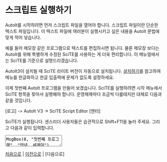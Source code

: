 ﻿# 스크립트 실행하기

AutoIt를 시작하려면 먼저 스크립트 파일을 열어야 합니다. 스크립트 파일이란 단순한 텍스트 파일입니다. 이 텍스트 파일에 여러분이 실행시키고 싶은 내용을 AutoIt 문법에 맞게 적어 넣습니다.

예를 들어 메모장 같은 프로그램으로 텍스트를 편집하시면 됩니다. 물론 메모장 보다는 AutoIt를 위해 특별하게 수정된 SciTE를 사용하는 게 더욱 편리합니다. 이 메뉴얼에서는 SciTE를 기준으로 설명드리겠습니다.

AutoIt3이 설치될 때 SciTE 라이트 버전이 자동으로 설치됩니다. [설치하기](../outline/03-install.md)를 참고하여 메뉴를 한글화하고 한글 입출력에 문제가 없도록 설정하세요. 

이제 첫번째 AutoIt 프로그램을 만들어 보겠습니다. SciTE를 실행하려면 시작 메뉴에서 SciTE 항목을 찾아서 실행해야 합니다. 운영체제마다 조금씩 다를테지만 대체로 다음과 같을 것입니다.

[로고] -> AutoIt V3 -> SciTE Script Editor [엔터]

SciTE가 실행됩니다. 센스리더 사용자들은 습관적으로 Shift+F11을 눌러 주세요. 그리고 다음과 같이 입력합니다.

<textarea width=100%>
MsgBox(0, "첫번째 프로그램", "안녕, 세계야")
</textarea>




[처음으로](../readme.md) | [이전으로](../outline/04-faq.md) | [다음으로]
